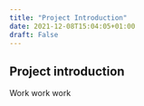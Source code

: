 ```yaml
---
title: "Project Introduction"
date: 2021-12-08T15:04:05+01:00
draft: False
---
```


## Project introduction

Work work work
